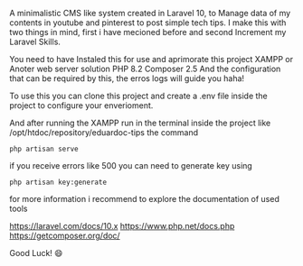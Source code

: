 A minimalistic CMS like system created in Laravel 10, to Manage data of my contents in youtube and pinterest to post simple tech tips.
I make this with two things in mind, first i have mecioned before and second Increment my Laravel Skills.

You need to have Instaled this for use and aprimorate this project
XAMPP or Anoter web server solution
PHP 8.2
Composer 2.5
And the configuration that can be required by this, the erros logs will guide you haha!

To use this you can clone this project and create a .env file inside the project to configure your enverioment.

And after running the XAMPP run in the terminal inside the project like /opt/htdoc/repository/eduardoc-tips the command 

    php artisan serve

if you receive errors like 500 you can need to generate key using

    php artisan key:generate

for more information i recommend to explore the documentation of used tools

https://laravel.com/docs/10.x
https://www.php.net/docs.php
https://getcomposer.org/doc/

Good Luck! 😄
